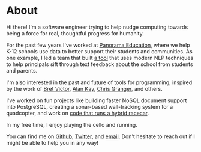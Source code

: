 # About

Hi there! I'm a software engineer trying to help nudge computing towards being a force for real, thoughtful progress for humanity.

For the past few years I've worked at [Panorama Education](http://www.panoramaed.com), where we help K-12 schools use data to better support their students and communities. As one example, I led a team that built [a tool](https://blog.panoramaed.com/introducing-free-response-analytics/) that uses modern NLP techniques to help principals sift through text feedback about the school from students and parents.

I'm also interested in the past and future of tools for programming, inspired by the work of [Bret Victor](http://worrydream.com/LearnableProgramming/), [Alan Kay](https://www.youtube.com/watch?v=oKg1hTOQXoY&feature=youtu.be), [Chris Granger](http://www.chris-granger.com/2014/03/27/toward-a-better-programming/), and others.

I've worked on fun projects like building faster NoSQL document support into PostgreSQL, creating a sonar-based wall-tracking system for a quadcopter, and work on [code that runs a hybrid racecar](https://github.com/BulldogsRacing/Yale-Formula-Hybrid).

In my free time, I enjoy playing the cello and running.

You can find me on [Github](http://www.github.com/geoffreylitt), [Twitter](http://www.twitter.com/geoffreylitt), and [email](mailto:gklitt@gmail.com). Don't hesitate to reach out if I might be able to help you in any way!

<!-- #Projects

<a name="projects"></a>

These are a few projects I've done alone or in small teams.

* [**MBTA Ninja**](http://mbta.ninja) - Waze for the Boston subway ([press coverage](http://boston.cbslocal.com/2015/02/26/commuters-use-mbta-ninja-help-other-riders/), [my post about it](/2015/02/28/mbta-ninja.html))
* [**Postgres-BSON**](/files/Postgres-BSON.pdf) - We replaced the PostgreSQL JSON storage backend with [BSON](http://bsonspec.org/) (MongoDB's JSON alternative with faster traversal). This increased performance up to 8 times on some queries.
* **Yale Classroulette** - beautiful, randomized college course search ([press coverage](http://yaledailynews.com/blog/2012/08/08/class-roulette-aims-to-mimic-bluebooking/))
* [**gitdown**](http://www.alexq.in/gitdown/) - an Arduino breathalyzer that stops you from programming drunk (HackNY Spring 2013, 1st place)
* [**LZW**](http://github.com/geoffreylitt/lzw) - an implementation of the LZW compression algorithm in C.
* **TakeFlight** - connecting Arab students with mentors and hosting video mentoring sessions (NYUAD Hackathon 2013, 1st place)
 -->
